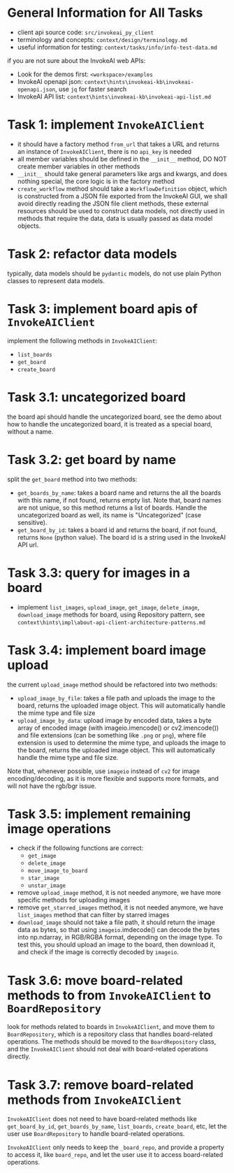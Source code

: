 # General Information for All Tasks

- client api source code: `src/invokeai_py_client`
- terminology and concepts: `context/design/terminology.md`
- useful information for testing: `context/tasks/info/info-test-data.md`

if you are not sure about the InvokeAI web APIs:
- Look for the demos first: `<workspace>/examples`
- InvokeAI openapi json: `context\hints\invokeai-kb\invokeai-openapi.json`, use `jq` for faster search
- InvokeAI API list: `context\hints\invokeai-kb\invokeai-api-list.md`

# Task 1: implement `InvokeAIClient`

- it should have a factory method `from_url` that takes a URL and returns an instance of `InvokeAIClient`, there is no `api_key` is needed
- all member variables should be defined in the `__init__` method, DO NOT create member variables in other methods
- `__init__` should take general parameters like args and kwargs, and does nothing special, the core logic is in the factory method
- `create_workflow` method should take a `WorkflowDefinition` object, which is constructed from a JSON file exported from the InvokeAI GUI, we shall avoid directly reading the JSON file client methods, these external resources should be used to construct data models, not directly used in methods that require the data, data is usually passed as data model objects.

# Task 2: refactor data models

typically, data models should be `pydantic` models, do not use plain Python classes to represent data models.

# Task 3: implement board apis of `InvokeAIClient`

implement the following methods in `InvokeAIClient`:
- `list_boards`
- `get_board`
- `create_board`

# Task 3.1: uncategorized board

the board api should handle the uncategorized board, see the demo about how to handle the uncategorized board, it is treated as a special board, without a name.

# Task 3.2: get board by name

split the `get_board` method into two methods:
- `get_boards_by_name`: takes a board name and returns the all the boards with this name, if not found, returns empty list. Note that, board names are not unique, so this method returns a list of boards. Handle the uncategorized board as well, its name is "Uncategorized" (case sensitive).
- `get_board_by_id`: takes a board id and returns the board, if not found, returns `None` (python value). The board id is a string used in the InvokeAI API url.

# Task 3.3: query for images in a board

- implement `list_images`, `upload_image`, `get_image`, `delete_image`, `download_image` methods for board, using Repository pattern, see `context\hints\impl\about-api-client-architecture-patterns.md`

# Task 3.4: implement board image upload

the current `upload_image` method should be refactored into two methods:
- `upload_image_by_file`: takes a file path and uploads the image to the board, returns the uploaded image object. This will automatically handle the mime type and file size
- `upload_image_by_data`: upload image by encoded data, takes a byte array of encoded image (with imageio.imencode() or cv2.imencode()) and file extensions (can be something like `.png` or `png`), where file extension is used to determine the mime type, and uploads the image to the board, returns the uploaded image object. This will automatically handle the mime type and file size.

Note that, whenever possible, use `imageio` instead of `cv2` for image encoding/decoding, as it is more flexible and supports more formats, and will not have the rgb/bgr issue.

# Task 3.5: implement remaining image operations

- check if the following functions are correct:
  - `get_image`
  - `delete_image`
  - `move_image_to_board`
  - `star_image`
  - `unstar_image`
- remove `upload_image` method, it is not needed anymore, we have more specific methods for uploading images
- remove `get_starred_images` method, it is not needed anymore, we have `list_images` method that can filter by starred images
- `download_image` should not take a file path, it should return the image data as bytes, so that using `imageio`.imdecode() can decode the bytes into np.ndarray, in RGB/RGBA format, depending on the image type. To test this, you should upload an image to the board, then download it, and check if the image is correctly decoded by `imageio`.

# Task 3.6: move board-related methods to from `InvokeAIClient` to `BoardRepository`

look for methods related to boards in `InvokeAIClient`, and move them to `BoardRepository`, which is a repository class that handles board-related operations. The methods should be moved to the `BoardRepository` class, and the `InvokeAIClient` should not deal with board-related operations directly.

# Task 3.7: remove board-related methods from `InvokeAIClient`

`InvokeAIClient` does not need to have board-related methods like `get_board_by_id`, `get_boards_by_name`, `list_boards`, `create_board`, etc, let the user use `BoardRepository` to handle board-related operations. 

`InvokeAIClient` only needs to keep the `_board_repo`, and provide a property to access it, like `board_repo`, and let the user use it to access board-related operations.